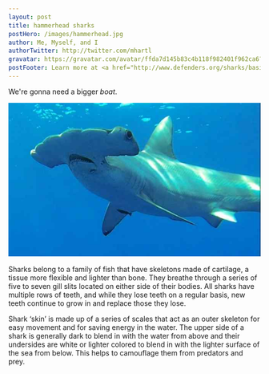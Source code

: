 ```yaml
---
layout: post
title: hammerhead sharks
postHero: /images/hammerhead.jpg
author: Me, Myself, and I
authorTwitter: http://twitter.com/mhartl
gravatar: https://gravatar.com/avatar/ffda7d145b83c4b118f982401f962ca6?s=150
postFooter: Learn more at <a href="http://www.defenders.org/sharks/basic-facts">basic facts</a>
---
```


We're gonna need a bigger *boat*.

<img class="pull-left" src="/images/hammerhead2.jpg"/>

Sharks belong to a family of fish that have skeletons made of cartilage, a
tissue more flexible and lighter than bone. They breathe through a series of
five to seven gill slits located on either side of their bodies. All sharks have
multiple rows of teeth, and while they lose teeth on a regular basis, new teeth
continue to grow in and replace those they lose.

Shark ‘skin’ is made up of a series of scales that act as an outer skeleton for
easy movement and for saving energy in the water. The upper side of a shark is
generally dark to blend in with the water from above and their undersides are
white or lighter colored to blend in with the lighter surface of the sea from
below. This helps to camouflage them from predators and prey.
